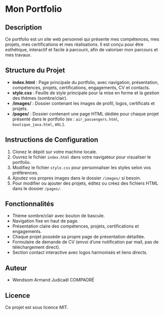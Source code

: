 # Mon Portfolio

## Description
Ce portfolio est un site web personnel qui présente mes compétences, mes projets, mes certifications et mes réalisations. Il est conçu pour être esthétique, interactif et facile à parcourir, afin de valoriser mon parcours et mes travaux.

## Structure du Projet

- **index.html** : Page principale du portfolio, avec navigation, présentation, compétences, projets, certifications, engagements, CV et contacts.
- **style.css** : Feuille de style principale pour la mise en forme et la gestion des thèmes (sombre/clair).
- **/images/** : Dossier contenant les images de profil, logos, certificats et projets.
- **/pages/** : Dossier contenant une page HTML dédiée pour chaque projet présenté dans le portfolio (ex : `air_passengers.html`, `boutique_java.html`, etc.).

## Instructions de Configuration

1. Clonez le dépôt sur votre machine locale.
2. Ouvrez le fichier `index.html` dans votre navigateur pour visualiser le portfolio.
3. Modifiez le fichier `style.css` pour personnaliser les styles selon vos préférences.
4. Ajoutez vos propres images dans le dossier `/images/` si besoin.
5. Pour modifier ou ajouter des projets, éditez ou créez des fichiers HTML dans le dossier `/pages/`.

## Fonctionnalités

- Thème sombre/clair avec bouton de bascule.
- Navigation fixe en haut de page.
- Présentation claire des compétences, projets, certifications et engagements.
- Chaque projet possède sa propre page de présentation détaillée.
- Formulaire de demande de CV (envoi d’une notification par mail, pas de téléchargement direct).
- Section contact interactive avec logos harmonisés et liens directs.

## Auteur
- Wendsom Armand Judicaël COMPAORÉ

## Licence
Ce projet est sous licence MIT.